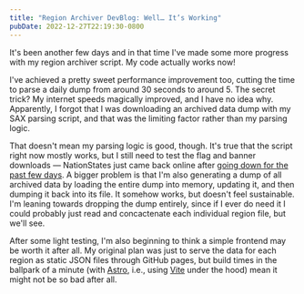 ```yaml
---
title: "Region Archiver DevBlog: Well… It’s Working"
pubDate: 2022-12-27T22:19:30-0800
---
```


It's been another few days and in that time I've made some more progress with my region archiver script. My code actually works now!

I've achieved a pretty sweet performance improvement too, cutting the time to parse a daily dump from around 30 seconds to around 5. The secret trick? My internet speeds magically improved, and I have no idea why. Apparently, I forgot that I was downloading an archived data dump with my SAX parsing script, and that was the limiting factor rather than my parsing logic.

That doesn't mean my parsing logic is good, though. It's true that the script right now mostly works, but I still need to test the flag and banner downloads — NationStates just came back online after [going down for the past few days](https://www.nationstates.net/page=news/2022/12/27/index.html). A bigger problem is that I'm also generating a dump of all archived data by loading the entire dump into memory, updating it, and then dumping it back into its file. It somehow works, but doesn't feel sustainable. I'm leaning towards dropping the dump entirely, since if I ever do need it I could probably just read and concactenate each individual region file, but we'll see.

After some light testing, I'm also beginning to think a simple frontend may be worth it after all. My original plan was just to serve the data for each region as static JSON files through GitHub pages, but build times in the ballpark of a minute (with [Astro](https://astro.build/), i.e., using [Vite](https://vitejs.dev/) under the hood) mean it might not be so bad after all.
